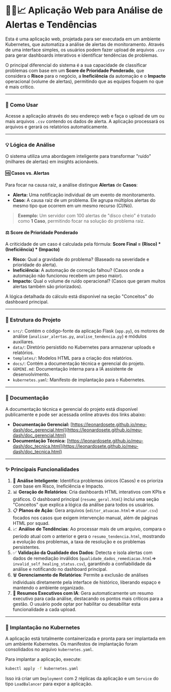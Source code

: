 # 🕵️‍♂️📈 Aplicação Web para Análise de Alertas e Tendências

Esta é uma aplicação web, projetada para ser executada em um ambiente Kubernetes, que automatiza a análise de alertas de monitoramento. Através de uma interface simples, os usuários podem fazer upload de arquivos `.csv` para gerar dashboards interativos e identificar tendências de problemas.

O principal diferencial do sistema é a sua capacidade de classificar problemas com base em um **Score de Prioridade Ponderado**, que considera o **Risco** para o negócio, a **Ineficiência** da automação e o **Impacto** operacional (volume de alertas), permitindo que as equipes foquem no que é mais crítico.

---

### 🚀 Como Usar

Acesse a aplicação através do seu endereço web e faça o upload de um ou mais arquivos `.csv` contendo os dados de alerta. A aplicação processará os arquivos e gerará os relatórios automaticamente.

---

### 💡 Lógica de Análise

O sistema utiliza uma abordagem inteligente para transformar "ruído" (milhares de alertas) em insights acionáveis.

#### 🆚 Casos vs. Alertas
Para focar na causa raiz, a análise distingue **Alertas** de **Casos**:

-   **Alerta:** Uma notificação individual de um evento de monitoramento.
-   **Caso:** A causa raiz de um problema. Ele agrupa múltiplos alertas do mesmo tipo que ocorrem em um mesmo recurso (CI/Nó).

> **Exemplo:** Um servidor com 100 alertas de "disco cheio" é tratado como **1 Caso**, permitindo focar na solução do problema raiz.

#### ⚖️ Score de Prioridade Ponderado
A criticidade de um caso é calculada pela fórmula:
**Score Final = (Risco) * (Ineficiência) * (Impacto)**

-   **Risco:** Qual a gravidade do problema? (Baseado na severidade e prioridade do alerta).
-   **Ineficiência:** A automação de correção falhou? (Casos onde a automação não funcionou recebem um peso maior).
-   **Impacto:** Qual o volume de ruído operacional? (Casos que geram muitos alertas também são priorizados).

A lógica detalhada do cálculo está disponível na seção "Conceitos" do dashboard principal.

---

### 📁 Estrutura do Projeto

*   `src/`: Contém o código-fonte da aplicação Flask (`app.py`), os motores de análise (`analisar_alertas.py`, `analise_tendencia.py`) e módulos auxiliares.
*   `data/`: Diretório persistido no Kubernetes para armazenar uploads e relatórios.
*   `templates/`: Modelos HTML para a criação dos relatórios.
*   `docs/`: Contém a documentação técnica e gerencial do projeto.
*   `GEMINI.md`: Documentação interna para a IA assistente de desenvolvimento.
*   `kubernetes.yaml`: Manifesto de implantação para o Kubernetes.
---

### 📖 Documentação

A documentação técnica e gerencial do projeto está disponível publicamente e pode ser acessada online através dos links abaixo:

- **Documentação Gerencial:** [https://leonardosete.github.io/meu-dash/doc_gerencial.html](https://leonardosete.github.io/meu-dash/doc_gerencial.html)
- **Documentação Técnica:** [https://leonardosete.github.io/meu-dash/doc_tecnica.html](https://leonardosete.github.io/meu-dash/doc_tecnica.html)

---

### ✨ Principais Funcionalidades

1.  🧠 **Análise Inteligente**: Identifica problemas únicos (Casos) e os prioriza com base em Risco, Ineficiência e Impacto.
2.  📊 **Geração de Relatórios**: Cria dashboards HTML interativos com KPIs e gráficos. O dashboard principal (`resumo_geral.html`) inclui uma seção "Conceitos" que explica a lógica da análise para todos os usuários.
3.  📋 **Planos de Ação**: Gera arquivos (`editor_atuacao.html`=> `atuar.csv`) focados nos casos que exigem intervenção manual, além de páginas HTML por squad.
4.  📈 **Análise de Tendências**: Ao processar mais de um arquivo, compara o período atual com o anterior e gera o `resumo_tendencia.html`, mostrando a evolução dos problemas, a taxa de resolução e os problemas persistentes.
5.  ✅ **Validação da Qualidade dos Dados**: Detecta e isola alertas com dados de remediação inválidos (`qualidade_dados_remediacao.html`=> `invalid_self_healing_status.csv`), garantindo a confiabilidade da análise e notificando no dashboard principal.
6.  🗑️ **Gerenciamento de Relatórios**: Permite a exclusão de análises individuais diretamente pela interface de histórico, liberando espaço e mantendo o ambiente organizado.
7.  🤖 **Resumos Executivos com IA**: Gera automaticamente um resumo executivo para cada análise, destacando os pontos mais críticos para a gestão. O usuário pode optar por habilitar ou desabilitar esta funcionalidade a cada upload.

---

### 🐳 Implantação no Kubernetes

A aplicação está totalmente containerizada e pronta para ser implantada em um ambiente Kubernetes. Os manifestos de implantação foram consolidados no arquivo `kubernetes.yaml`.

Para implantar a aplicação, execute:

```bash
kubectl apply -f kubernetes.yaml
```

Isso irá criar um `Deployment` com 2 réplicas da aplicação e um `Service` do tipo `LoadBalancer` para expor a aplicação.